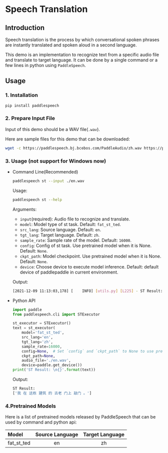 # Speech Translation

## Introduction
Speech translation is the process by which conversational spoken phrases are instantly translated and spoken aloud in a second language.

This demo is an implementation to recognize text from a specific audio file and translate to target language. It can be done by a single command or a few lines in python using `PaddleSpeech`. 

## Usage
### 1. Installation
```bash
pip install paddlespeech
```

### 2. Prepare Input File
Input of this demo should be a WAV file(`.wav`).

Here are sample files for this demo that can be downloaded:
```bash
wget -c https://paddlespeech.bj.bcebos.com/PaddleAudio/zh.wav https://paddlespeech.bj.bcebos.com/PaddleAudio/en.wav
```

### 3. Usage (not support for Windows now)
- Command Line(Recommended)
  ```bash
  paddlespeech st --input ./en.wav
  ```
  Usage:
  ```bash
  paddlespeech st --help
  ```
  Arguments:
  - `input`(required): Audio file to recognize and translate.
  - `model`: Model type of st task. Default: `fat_st_ted`.
  - `src_lang`: Source language. Default: `en`.
  - `tgt_lang`: Target language. Default: `zh`.
  - `sample_rate`: Sample rate of the model. Default: `16000`.
  - `config`: Config of st task. Use pretrained model when it is None. Default: `None`.
  - `ckpt_path`: Model checkpoint. Use pretrained model when it is None. Default: `None`.
  - `device`: Choose device to execute model inference. Default: default device of paddlepaddle in current environment.

  Output:
  ```bash
  [2021-12-09 11:13:03,178] [    INFO] [utils.py] [L225] - ST Result: ['我 在 这栋 建筑 的 古老 门上 敲门 。']
  ```

- Python API
  ```python
  import paddle
  from paddlespeech.cli import STExecutor

  st_executor = STExecutor()
  text = st_executor(
      model='fat_st_ted',
      src_lang='en',
      tgt_lang='zh',
      sample_rate=16000,
      config=None,  # Set `config` and `ckpt_path` to None to use pretrained model.
      ckpt_path=None,
      audio_file='./en.wav',
      device=paddle.get_device())
  print('ST Result: \n{}'.format(text))
  ```

  Output:
  ```bash
  ST Result:
  ['我 在 这栋 建筑 的 古老 门上 敲门 。'] 
  ```


### 4.Pretrained Models

Here is a list of pretrained models released by PaddleSpeech that can be used by command and python api:

| Model | Source Language | Target Language
| :--- | :---: | :---: |
| fat_st_ted| en| zh
